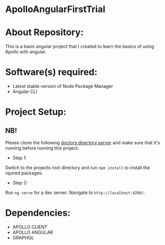 # ApolloAngularFirstTrial

# About Repository:
This is a basic angular project that I created to learn the basics of using Apollo with angular.

# Software(s) required:
* Latest stable version of Node Package Manager
* Angular CLI

# Project Setup:

## NB!
Please clone the following [doctors directory server](https://github.com/TluwaniMS/basic-graphql-server-with-models-containing-nested-fields) and make sure that it's running before running this project.

* Step 1:

Switch to the projects root directory and run `npm install` to install the rquired packages.

* Step 2:

Run `ng serve` for a dev server. Navigate to `http://localhost:4200/`.

# Dependencies:
* APOLLO CLIENT
* APOLLO ANGULAR
* GRAPHQL
